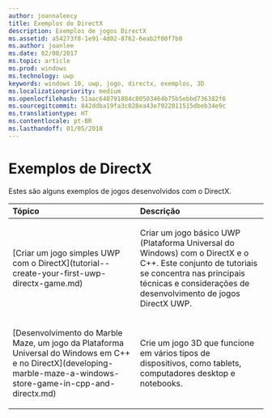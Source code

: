```yaml
---
author: joannaleecy
title: Exemplos do DirectX
description: Exemplos de jogos DirectX
ms.assetid: a54273f8-1e91-4d02-8762-6eab2f00f7b0
ms.author: joanlee
ms.date: 02/08/2017
ms.topic: article
ms.prod: windows
ms.technology: uwp
keywords: windows 10, uwp, jogo, directx, exemplos, 3D
ms.localizationpriority: medium
ms.openlocfilehash: 51aac640791884c80503464b75b5ebbd736382f6
ms.sourcegitcommit: 842ddba19fa3c028ea43e7922011515dbeb34e9c
ms.translationtype: HT
ms.contentlocale: pt-BR
ms.lasthandoff: 01/05/2018
---
```

# <a name="directx-samples"></a>Exemplos de DirectX

Estes são alguns exemplos de jogos desenvolvidos com o DirectX.

<table>
<colgroup>
<col width="50%" />
<col width="50%" />
</colgroup>
<thead>
<tr class="header">
<th align="left">Tópico</th>
<th align="left">Descrição</th>
</tr>
</thead>
<tbody>
<tr class="odd">
<td align="left"><p>[Criar um jogo simples UWP com o DirectX](tutorial--create-your-first-uwp-directx-game.md)</p></td>
<td align="left"><p>Criar um jogo básico UWP (Plataforma Universal do Windows) com o DirectX e o C++. Este conjunto de tutoriais se concentra nas principais técnicas e considerações de desenvolvimento de jogos DirectX UWP.</p></td>
</tr>
<tr class="even">
<td align="left"><p>[Desenvolvimento do Marble Maze, um jogo da Plataforma Universal do Windows em C++ e no DirectX](developing-marble-maze-a-windows-store-game-in-cpp-and-directx.md)</p></td>
<td align="left"><p>Crie um jogo 3D que funcione em vários tipos de dispositivos, como tablets, computadores desktop e notebooks.</p></td>
</tr>
</tbody>
</table>